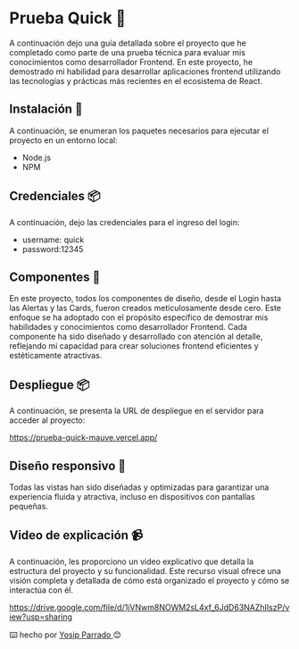 # Prueba Quick 🧩

 A continuación dejo una guía detallada sobre el proyecto que he completado como parte de una prueba técnica para evaluar mis conocimientos como desarrollador Frontend. En este proyecto, he demostrado mi habilidad para desarrollar aplicaciones frontend utilizando las tecnologías y prácticas más recientes en el ecosistema de React.
 
 
## Instalación 🔧
A continuación, se enumeran los paquetes necesarios para ejecutar el proyecto en un entorno local:

- Node.js
- NPM

 
 
## Credenciales 📦 
A continuación, dejo las credenciales para el ingreso del login:

- username: quick
- password:12345


## Componentes 🚀

En este proyecto, todos los componentes de diseño, desde el Login hasta las Alertas y las Cards, fueron creados meticulosamente desde cero. Este enfoque se ha adoptado con el propósito específico de demostrar mis habilidades y conocimientos como desarrollador Frontend. Cada componente ha sido diseñado y desarrollado con atención al detalle, reflejando mi capacidad para crear soluciones frontend eficientes y estéticamente atractivas.


## Despliegue 📦 
A continuación, se presenta la URL de despliegue en el servidor para acceder al proyecto:

https://prueba-quick-mauve.vercel.app/


## Diseño responsivo 🎨

Todas las vistas han sido diseñadas y optimizadas para garantizar una experiencia fluida y atractiva, incluso en dispositivos con pantallas pequeñas.







## Video de explicación  📹
A continuación, les proporciono un vídeo explicativo que detalla la estructura del proyecto y su funcionalidad. Este recurso visual ofrece una visión completa y detallada de cómo está organizado el proyecto y cómo se interactúa con él.

https://drive.google.com/file/d/1jVNwm8NOWM2sL4xf_6JdD63NAZhIIszP/view?usp=sharing








⌨️ hecho por [Yosip Parrado ]( https://github.com/Yosipmikecolin)😊
